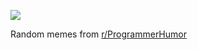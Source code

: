 ![](https://preview.redd.it/p8wvxh4as7pf1.png?width=640&crop=smart&auto=webp&s=26c0b9f58249fbbef5c5683f1b9549607458a544)

 Random memes from [r/ProgrammerHumor](https://www.reddit.com/r/ProgrammerHumor/)
